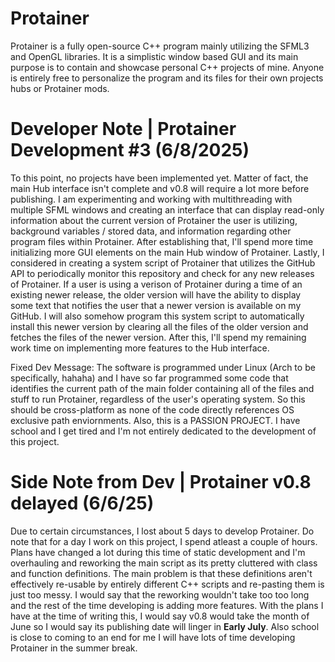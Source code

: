 # Protainer
Protainer is a fully open-source C++ program mainly utilizing the SFML3 and OpenGL libraries. It is a simplistic window based GUI and its main purpose is to contain and showcase personal C++ projects of mine. Anyone is entirely free to personalize the program and its files for their own projects hubs or Protainer mods. 

# Developer Note | Protainer Development #3 (6/8/2025)
To this point, no projects have been implemented yet. Matter of fact, the main Hub interface isn't complete and v0.8 will require a lot more before publishing. I am experimenting and working with multithreading with multiple SFML windows and creating an interface that can display read-only information about the current version of Protainer the user is utilizing, background variables / stored data, and information regarding other program files within Protainer. After establishing that, I'll spend more time initializing more GUI elements on the main Hub window of Protainer. Lastly, I considered in creating a system script of Protainer that utilizes the GitHub API to periodically monitor this repository and check for any new releases of Protainer. If a user is using a verison of Protainer during a time of an existing newer release, the older version will have the ability to display some text that notifies the user that a newer version is available on my GitHub. I will also somehow program this system script to automatically install this newer version by clearing all the files of the older version and fetches the files of the newer version. After this, I'll spend my remaining work time on implementing more features to the Hub interface.

Fixed Dev Message: The software is programmed under Linux (Arch to be specifically, hahaha) and I have so far programmed some code that identifies the current path of the main folder containing all of the files and stuff to run Protainer, regardless of the user's operating system. So this should be cross-platform as none of the code directly references OS exclusive path enviornments. Also, this is a PASSION PROJECT. I have school and I get tired and I'm not entirely dedicated to the development of this project.

# Side Note from Dev | Protainer v0.8 delayed (6/6/25)
Due to certain circumstances, I lost about 5 days to develop Protainer. Do note that for a day I work on this project, I spend atleast a couple of hours. Plans have changed a lot during this time of static development and I'm overhauling and reworking the main script as its pretty cluttered with class and function definitions. The main problem is that these definitions aren't effectively re-usable by entirely different C++ scripts and re-pasting them is just too messy. I would say that the reworking wouldn't take too too long and the rest of the time developing is adding more features. With the plans I have at the time of writing this, I would say v0.8 would take the month of June so I would say its publishing date will linger in **Early July**. Also school is close to coming to an end for me I will have lots of time developing Protainer in the summer break.
